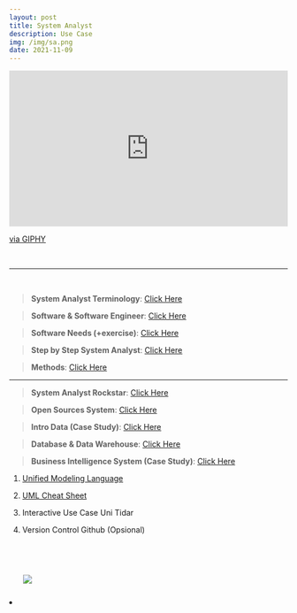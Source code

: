 ```yaml
---
layout: post
title: System Analyst
description: Use Case
img: /img/sa.png
date: 2021-11-09
---
```



<div style="width:100%;height:0;padding-bottom:56%;position:relative;"><iframe src="https://giphy.com/embed/rytLWOErAX1F6" width="100%" height="100%" style="position:absolute" frameBorder="0" class="giphy-embed" allowFullScreen></iframe></div><p><a href="https://giphy.com/gifs/nasa-space-galaxies-rytLWOErAX1F6">via GIPHY</a></p>

<Br>

 __________
  
<Br> 

> **System Analyst Terminology**: <a href="https://github.com/itsmecevi/saterminology/blob/main/saterminology.pdf">Click Here</a>
 
> **Software & Software Engineer**: <a href="https://github.com/itsmecevi/software/blob/main/software.pdf">Click Here</a>
 
> **Software Needs (+exercise)**: <a href="https://github.com/itsmecevi/softwareneeds/blob/main/softwareneeds.pdf">Click Here</a>
 
> **Step by Step System Analyst**: <a href="https://github.com/itsmecevi/stepbystep/blob/main/stepbystep.pdf">Click Here</a>
 
> **Methods**: <a href="https://github.com/itsmecevi/methods/blob/main/methods.pdf">Click Here</a>
 
__________
 
> **System Analyst Rockstar**: <a href="https://www.canva.com/design/DAEvOfwOrnA/1Vx0ddwmEt8Qpqmshp9n6w/view?utm_content=DAEvOfwOrnA&utm_campaign=designshare&utm_medium=link&utm_source=publishsharelink">Click Here</a>
 
> **Open Sources System**: <a href="https://docs.google.com/presentation/d/1t1q5gDnp0LbhZWv-CoSLeZectzD3xlDd69UftJ6IQ58/edit?usp=sharing">Click Here</a>
  
 
 
> **Intro Data (Case Study)**: <a href="https://github.com/itsmecevi/data1o1/blob/main/data1o1.pdf">Click Here</a>
 
> **Database & Data Warehouse**: <a href="https://itsmecevi.github.io/dwbi/">Click Here</a>

> **Business Intelligence System (Case Study)**: <a href="https://github.com/itsmecevi/widya-bi/blob/main/Widya-BI101.pdf">Click Here</a>
 

 
 1. <a href="https://github.com/itsmecevi/uml/blob/main/uml.pdf">Unified Modeling Language</a>
 
 2. <a href="https://modeling-languages.com/best-uml-cheatsheets-and-reference-guides/">UML Cheat Sheet</a>
 
 2. Interactive Use Case Uni Tidar
 3. Version Control Github (Opsional)
<Br> 
  

<Br>
  
<img class="col one right" src="/img/logo-widya-analytics.png" style="padding:25px">

<Br>


<li>
<a id="icon" href="https://github.com/itsmecevi" target="_blank"><i class="fa fa-github fa-fw fa-2x"></i></a>
</li>

